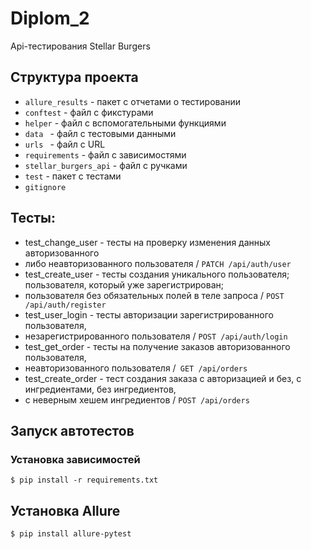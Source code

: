 # **Diplom_2**
Api-тестирования Stellar Burgers

## **Структура проекта**
* `allure_results` - пакет с отчетами о тестировании
* `conftest` - файл с фикстурами
* `helper` - файл с вспомогательными функциями
* `data ` - файл с тестовыми данными
* `urls ` - файл с URL
* `requirements`  - файл с зависимостями
* `stellar_burgers_api` - файл с ручками 
* `test` - пакет с тестами
* `gitignore`

## **Тесты:**
* test_change_user - тесты на проверку изменения данных авторизованного 
* либо неавторизованного пользователя / `PATCH /api/auth/user`
* test_create_user - тесты создания уникального пользователя; пользователя, который уже зарегистрирован;
* пользователя без обязательных полей в теле запроса / `POST /api/auth/register`
* test_user_login - тесты авторизации зарегистрированного пользователя, 
* незарегистрированного пользователя / `POST /api/auth/login`
* test_get_order - тесты на получение заказов авторизованного пользователя,
* неавторизованного пользователя /` GET /api/orders`
* test_create_order - тест создания заказа с авторизацией и без, с ингредиентами, без ингредиентов,
* с неверным хешем ингредиентов / `POST /api/orders`

## **Запуск автотестов**
### Установка зависимостей

`$ pip install -r requirements.txt`

## Установка Allure

`$ pip install allure-pytest `



